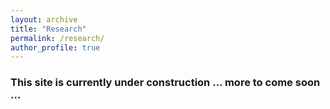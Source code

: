 ```yaml
---
layout: archive
title: "Research"
permalink: /research/
author_profile: true
---
```

  
### This site is currently under construction ... more to come soon ...
<br>



